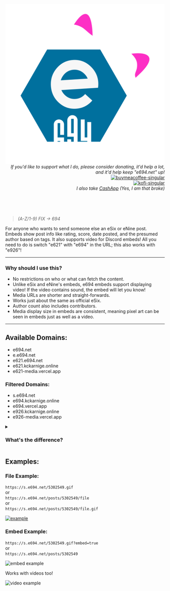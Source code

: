 <img  align="left" alt="e694" src="./icon.svg">

<p align="right">
  <br>
  <i>If you'd like to support what I do, please consider donating, it'd help a lot, and it'd help keep "e694.net" up!</i>
  <br>
  <a href="https://www.buymeacoffee.com/kckarnige" target="_blank">
    <img alt="buymeacoffee-singular" height="40" src="https://cdn.jsdelivr.net/npm/@intergrav/devins-badges@3/assets/compact/donate/buymeacoffee-singular_vector.svg">
  </a>
  <br>
  <a href="https://ko-fi.com/kckarnige" target="_blank">
    <img alt="kofi-singular" height="40" src="https://cdn.jsdelivr.net/npm/@intergrav/devins-badges@3/assets/compact/donate/kofi-singular_vector.svg">
  </a>
  <br>
  <i>I also take <a href="https://cash.app/$kckarnige">CashApp</a> (Yes, I am that broke)</i>
</p>

<br>
<br>
<br>

>*(A-Z/1-9) FIX -> 694*

For anyone who wants to send someone else an eSix or eNine post. Embeds show post info like rating, score, date posted, and the presumed author based on tags. It also supports video for Discord embeds! All you need to do is switch "e621" with "e694" in the URL; this also works with "e926"!

----

### Why should I use this?

- No restrictions on who or what can fetch the content.
- Unlike eSix and eNine's embeds, e694 embeds support displaying video! If the video contains sound, the embed will let you know!
- Media URLs are shorter and straight-forwards.
- Works just about the same as official eSix.
- Author count also includes contributors.
- Media display size in embeds are consistent, meaning pixel art can be seen in embeds just as well as a video.

----

## Available Domains:

- e694.net
- e.e694.net
- e621.e694.net
- e621.kckarnige.online
- e621-media.vercel.app

### Filtered Domains:

- s.e694.net
- e694.kckarnige.online
- e694.vercel.app
- e926.kckarnige.online
- e926-media.vercel.app

<details>
<summary>
<h3>What's the difference?</h3>
</summary>
"e621" is known as "the furry porn website", however they do have a alternative domain which displays EXCLUSIVELY safe-rated content called "e926".

"Filtered" domains will link to eNine, and if the post is meant to link to anything above a "safe" rating, it will not be displayed.
</details>

## Examples:

### File Example:

`https://s.e694.net/5302549.gif`  
or  
`https://s.e694.net/posts/5302549/file`  
or  
`https://s.e694.net/posts/5302549/file.gif`

[![example](https://s.e694.net/posts/5302549/file)](https://s.e694.net/posts/5302549/file)

### Embed Example:

`https://s.e694.net/5302549.gif?embed=true`  
or  
`https://s.e694.net/posts/5302549`

![embed example](https://s.e694.net/embed_example.png)

Works with videos too!

![video example](https://e694.net/video_example.png)